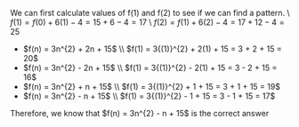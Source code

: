 We can first calculate values of f$(1)$ and f$(2)$ to see if we can find a pattern. \\
$f(1) = f(0) + 6(1) - 4 = 15 + 6 - 4 = 17$ \\
$f(2) = f(1) + 6(2) - 4 = 17 + 12 - 4 = 25$
<ul>
<li> $f(n) = 3n^{2} + 2n + 15$ \\
$f(1) = 3{(1)}^{2} + 2(1) + 15 = 3 + 2 + 15 = 20$
<li> $f(n) = 3n^{2} - 2n + 15$ \\
$f(1) = 3{(1)}^{2} - 2(1) + 15 = 3 - 2 + 15 = 16$
<li> $f(n) = 3n^{2} + n + 15$ \\
$f(1) = 3{(1)}^{2} + 1 + 15 = 3 + 1 + 15 = 19$
<li> $f(n) = 3n^{2} - n + 15$ \\
$f(1) = 3{(1)}^{2} - 1 + 15 = 3 - 1 + 15 = 17$
</ul>
Therefore, we know that $f(n) = 3n^{2} - n + 15$ is the correct answer
